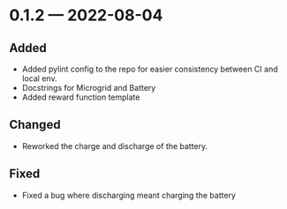 
<a id='changelog-0.1.2'></a>
# 0.1.2 — 2022-08-04

## Added

- Added pylint config to the repo for easier consistency between CI and local env.
- Docstrings for Microgrid and Battery
- Added reward function template

## Changed

- Reworked the charge and discharge of the battery.

## Fixed

- Fixed a bug where discharging meant charging the battery
